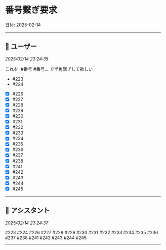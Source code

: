 # 番号繋ぎ要求

日付: 2025-02-14

---

## 👤 ユーザー
*2025/02/14 23:24:35*

これを `#番号 #番号... で半角繋ぎして欲しい


- #223 
- #224
- [x] #226
- [x] #227
- [x] #228
- [x] #229
- [x] #230
- [x] #231
- [x] #232
- [x] #233
- [x] #234
- [x] #235
- [x] #236
- [x] #237
- [x] #238
- [x] #241 
- [x] #242 
- [x] #243 
- [x] #244 
- [x] #245

---

## 🤖 アシスタント
*2025/02/14 23:24:37*

#223 #224 #226 #227 #228 #229 #230 #231 #232 #233 #234 #235 #236 #237 #238 #241 #242 #243 #244 #245

---
